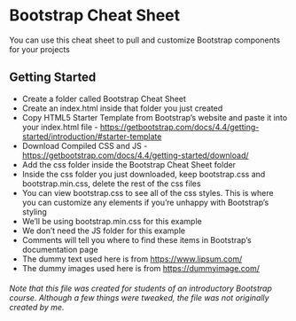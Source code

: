 # Bootstrap Cheat Sheet

You can use this cheat sheet to pull and customize Bootstrap components for your projects

## Getting Started

* Create a folder called Bootstrap Cheat Sheet
* Create an index.html inside that folder you just created
* Copy HTML5 Starter Template from Bootstrap’s website and paste it into your index.html file -  https://getbootstrap.com/docs/4.4/getting-started/introduction/#starter-template
* Download Compiled CSS and JS - https://getbootstrap.com/docs/4.4/getting-started/download/
* Add the css folder inside the Bootstrap Cheat Sheet folder
* Inside the css folder you just downloaded, keep bootstrap.css and bootstrap.min.css, delete the rest of the css files
* You can view bootstrap.css to see all of the css styles. This is where you can customize any elements if you’re unhappy with Bootstrap’s styling
* We’ll be using bootstrap.min.css for this example
* We don’t need the JS folder for this example
* Comments will tell you where to find these items in Bootstrap’s documentation page
* The dummy text used here is from https://www.lipsum.com/
* The dummy images used here is from https://dummyimage.com/

###### Note that this file was created for students of an introductory Bootstrap course. Although a few things were tweaked, the file was not originally created by me. 
